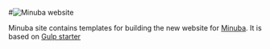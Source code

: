 #![Minuba website](src/images/gulp-starter-logo.png)

Minuba site contains templates for building the new website for [Minuba](http://www.minuba.dk). It is based on [Gulp starter](https://travis-ci.org/vigetlabs/gulp-starter)
